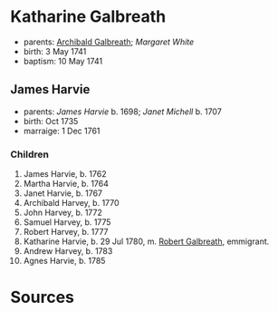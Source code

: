 # Katharine Galbreath

- parents: [Archibald Galbreath](galbreath-archibald-1708.md); *Margaret White*
- birth: 3 May 1741
- baptism: 10 May 1741

## James Harvie

- parents: *James Harvie* b. 1698; *Janet Michell* b. 1707
- birth: Oct 1735
- marraige: 1 Dec 1761

### Children

1. James Harvie, b. 1762
2. Martha Harvie, b. 1764
3. Janet Harvie, b. 1767
4. Archibald Harvey, b. 1770
5. John Harvey, b. 1772
6. Samuel Harvey, b. 1775
7. Robert Harvey, b. 1777
8. Katharine Harvie, b. 29 Jul 1780, m. [Robert Galbreath](galbreath-robert-1778.md), emmigrant.
9. Andrew Harvey, b. 1783
10. Agnes Harvie, b. 1785

# Sources
